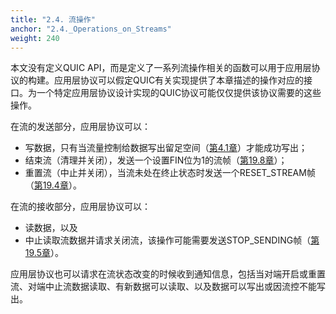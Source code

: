 ```yaml
---
title: "2.4. 流操作"
anchor: "2.4._Operations_on_Streams"
weight: 240
---
```


本文没有定义QUIC API，而是定义了一系列流操作相关的函数可以用于应用层协议的构建。应用层协议可以假定QUIC有关实现提供了本章描述的操作对应的接口。为一个特定应用层协议设计实现的QUIC协议可能仅仅提供该协议需要的这些操作。

在流的发送部分，应用层协议可以：
- 写数据，只有当流量控制给数据写出留足空间（[第4.1章]()）才能成功写出；
- 结束流（清理并关闭），发送一个设置FIN位为1的流帧（[第19.8章]()）；
- 重置流（中止并关闭），当流未处在终止状态时发送一个RESET_STREAM帧（[第19.4章]()）。

在流的接收部分，应用层协议可以：
- 读数据，以及
- 中止读取流数据并请求关闭流，该操作可能需要发送STOP_SENDING帧（[第19.5章]()）。

应用层协议也可以请求在流状态改变的时候收到通知信息，包括当对端开启或重置流、对端中止流数据读取、有新数据可以读取、以及数据可以写出或因流控不能写出。
